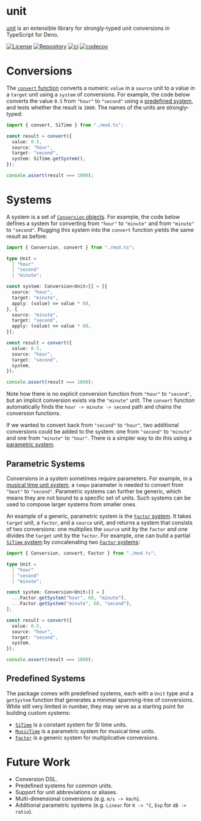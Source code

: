 # unit

[unit](#) is an extensible library for strongly-typed unit conversions in
TypeScript for Deno.

<!-- badges -->

[![License](https://img.shields.io/github/license/eibens/unit?color=informational)](LICENSE)
[![Repository](https://img.shields.io/github/v/tag/eibens/unit?label&logo=github)](https://github.com/eibens/unit)
[![ci](https://github.com/eibens/unit/actions/workflows/ci.yml/badge.svg)](https://github.com/eibens/unit/actions/workflows/ci.yml)
[![codecov](https://codecov.io/gh/eibens/unit/branch/master/graph/badge.svg?token=OV98O91EJ1)](https://codecov.io/gh/eibens/unit)

<!-- /badges -->

# Conversions

The [`convert` function](convert.ts) converts a numeric `value` in a `source`
unit to a value in a `target` unit using a `system` of conversions. For example,
the code below converts the value `0.5` from `"hour"` to `"second"` using a
[predefined system](#predefined-systems), and tests whether the result is
`1800`. The names of the units are strongly-typed:

```ts
import { convert, SiTime } from "./mod.ts";

const result = convert({
  value: 0.5,
  source: "hour",
  target: "second",
  system: SiTime.getSystem(),
});

console.assert(result === 1800);
```

# Systems

A system is a set of [`Conversion` objects](conversion.ts). For example, the
code below defines a system for converting from `"hour"` to `"minute"` and from
`"minute"` to `"second"`. Plugging this system into the `convert` function
yields the same result as before:

```ts
import { Conversion, convert } from "./mod.ts";

type Unit =
  | "hour"
  | "second"
  | "minute";

const system: Conversion<Unit>[] = [{
  source: "hour",
  target: "minute",
  apply: (value) => value * 60,
}, {
  source: "minute",
  target: "second",
  apply: (value) => value * 60,
}];

const result = convert({
  value: 0.5,
  source: "hour",
  target: "second",
  system,
});

console.assert(result === 1800);
```

Note how there is no explicit conversion function from `"hour"` to `"second"`,
but an implicit conversion exists via the `"minute"` unit. The `convert`
function automatically finds the `hour -> minute -> second` path and chains the
conversion functions.

If we wanted to convert back from `"second"` to `"hour"`, two additional
conversions could be added to the system: one from `"second"` to `"minute"` and
one from `"minute"` to `"hour"`. There is a simpler way to do this using a
[parametric system](#parametric-systems).

## Parametric Systems

Conversions in a system sometimes require parameters. For example, in a
[musical time unit system](systems/music_time.ts), a `tempo` parameter is needed
to convert from `"beat"` to `"second"`. Parametric systems can further be
generic, which means they are not bound to a specific set of units. Such systems
can be used to compose larger systems from smaller ones.

An example of a generic, parametric system is the
[`Factor` system](systems/factor.ts). It takes `target` unit, a `factor`, and a
`source` unit, and returns a system that consists of two conversions: one
multiplies the `source` unit by the `factor` and one divides the `target` unit
by the `factor`. For example, one can build a partial
[`SiTime` system](systems/si_time.ts) by concatenating two
[`Factor` systems](systems/factor.ts):

```ts
import { Conversion, convert, Factor } from "./mod.ts";

type Unit =
  | "hour"
  | "second"
  | "minute";

const system: Conversion<Unit>[] = [
  ...Factor.getSystem("hour", 60, "minute"),
  ...Factor.getSystem("minute", 60, "second"),
];

const result = convert({
  value: 0.5,
  source: "hour",
  target: "second",
  system,
});

console.assert(result === 1800);
```

## Predefined Systems

The package comes with predefined systems, each with a `Unit` type and a
`getSystem` function that generates a minimal spanning-tree of conversions.
While still very limited in number, they may serve as a starting point for
building custom systems:

- [`SiTime`](systems/si_time.ts) is a constant system for SI time units.
- [`MusicTime`](systems/music_time.ts) is a parametric system for musical time
  units.
- [`Factor`](systems/factor.ts) is a generic system for multiplicative
  conversions.

# Future Work

- Conversion DSL.
- Predefined systems for common units.
- Support for unit abbreviations or aliases.
- Multi-dimensional conversions (e.g. `m/s -> km/h`).
- Additional parametric systems (e.g. `Linear` for `K -> °C`, `Exp` for
  `dB -> ratio`).
